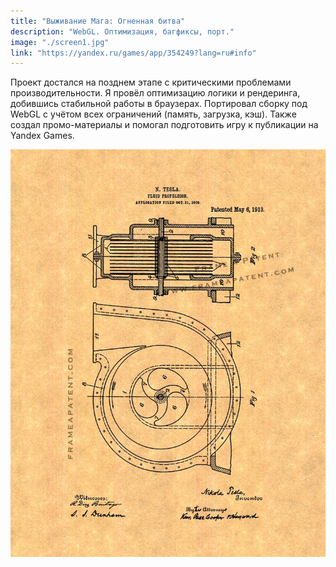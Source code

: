 ```yaml
---
title: "Выживание Мага: Огненная битва"
description: "WebGL. Оптимизация, багфиксы, порт."
image: "./screen1.jpg"
link: "https://yandex.ru/games/app/354249?lang=ru#info"
---
```


Проект достался на позднем этапе с критическими проблемами производительности. Я провёл оптимизацию логики и рендеринга, добившись стабильной работы в браузерах. Портировал сборку под WebGL с учётом всех ограничений (память, загрузка, кэш). Также создал промо-материалы и помогал подготовить игру к публикации на Yandex Games.

![Скриншот](./screen1.jpg)
